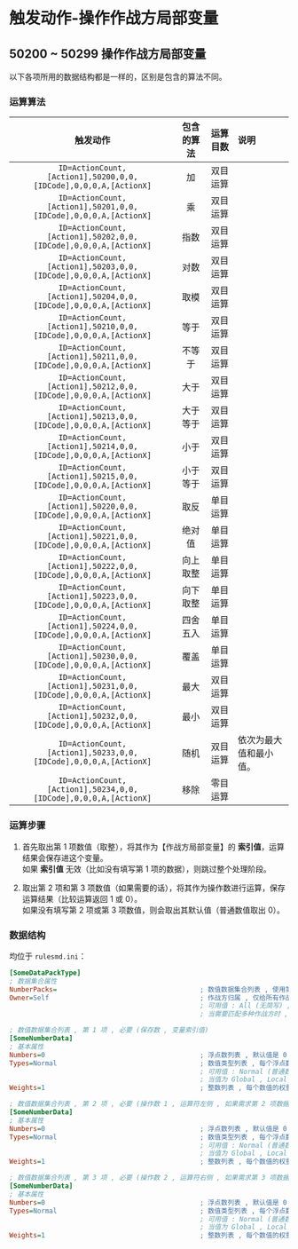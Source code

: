 # 触发动作-操作作战方局部变量

## 50200 ~ 50299 操作作战方局部变量

以下各项所用的数据结构都是一样的，区别是包含的算法不同。

### 运算算法

|触发动作|包含的算法|运算目数|说明|
|:-:|:-:|:-:|:-|
|`ID=ActionCount,[Action1],50200,0,0,[IDCode],0,0,0,A,[ActionX]`|加|双目运算||
|`ID=ActionCount,[Action1],50201,0,0,[IDCode],0,0,0,A,[ActionX]`|乘|双目运算||
|`ID=ActionCount,[Action1],50202,0,0,[IDCode],0,0,0,A,[ActionX]`|指数|双目运算||
|`ID=ActionCount,[Action1],50203,0,0,[IDCode],0,0,0,A,[ActionX]`|对数|双目运算||
|`ID=ActionCount,[Action1],50204,0,0,[IDCode],0,0,0,A,[ActionX]`|取模|双目运算||
|`ID=ActionCount,[Action1],50210,0,0,[IDCode],0,0,0,A,[ActionX]`|等于|双目运算||
|`ID=ActionCount,[Action1],50211,0,0,[IDCode],0,0,0,A,[ActionX]`|不等于|双目运算||
|`ID=ActionCount,[Action1],50212,0,0,[IDCode],0,0,0,A,[ActionX]`|大于|双目运算||
|`ID=ActionCount,[Action1],50213,0,0,[IDCode],0,0,0,A,[ActionX]`|大于等于|双目运算||
|`ID=ActionCount,[Action1],50214,0,0,[IDCode],0,0,0,A,[ActionX]`|小于|双目运算||
|`ID=ActionCount,[Action1],50215,0,0,[IDCode],0,0,0,A,[ActionX]`|小于等于|双目运算||
|`ID=ActionCount,[Action1],50220,0,0,[IDCode],0,0,0,A,[ActionX]`|取反|单目运算||
|`ID=ActionCount,[Action1],50221,0,0,[IDCode],0,0,0,A,[ActionX]`|绝对值|单目运算||
|`ID=ActionCount,[Action1],50222,0,0,[IDCode],0,0,0,A,[ActionX]`|向上取整|单目运算||
|`ID=ActionCount,[Action1],50223,0,0,[IDCode],0,0,0,A,[ActionX]`|向下取整|单目运算||
|`ID=ActionCount,[Action1],50224,0,0,[IDCode],0,0,0,A,[ActionX]`|四舍五入|单目运算||
|`ID=ActionCount,[Action1],50230,0,0,[IDCode],0,0,0,A,[ActionX]`|覆盖|单目运算||
|`ID=ActionCount,[Action1],50231,0,0,[IDCode],0,0,0,A,[ActionX]`|最大|双目运算||
|`ID=ActionCount,[Action1],50232,0,0,[IDCode],0,0,0,A,[ActionX]`|最小|双目运算||
|`ID=ActionCount,[Action1],50233,0,0,[IDCode],0,0,0,A,[ActionX]`|随机|双目运算|依次为最大值和最小值。|
|`ID=ActionCount,[Action1],50234,0,0,[IDCode],0,0,0,A,[ActionX]`|移除|零目运算||

### 运算步骤

1. 首先取出第 1 项数值（取整），将其作为【作战方局部变量】的 **索引值**，运算结果会保存进这个变量。  
如果 **索引值** 无效（比如没有填写第 1 项的数据），则跳过整个处理阶段。

2. 取出第 2 项和第 3 项数值（如果需要的话），将其作为操作数进行运算，保存运算结果（比较运算返回 1 或 0）。  
如果没有填写第 2 项或第 3 项数值，则会取出其默认值（普通数值取出 0）。

### 数据结构

均位于 `rulesmd.ini`：

```ini
[SomeDataPackType]
; 数据集合属性
NumberPacks=                                    ; 数值数据集合列表 , 使用第 1 , 2 项 (或第 1 , 2 , 3 项 , 或第 1 项) 的数据
Owner=Self                                      ; 作战方归属 , 仅给所有作战方中匹配的作战方设置 , 相对于当前作战方
                                                ; 可用值 : All (无简写) , Self | S , Allies | A , Enemies | E , Neutral | N , 默认值是 Self (不区分大小写)
                                                ; 当需要匹配多种作战方时 , 多个值之间使用 "," 符号连接即可 , 栗如同时匹配己方和敌方 : Self,Enemies 或 S,E (简写可以混用 , 不要有空格)
```

```ini
; 数值数据集合列表 , 第 1 项 , 必要 (保存数 , 变量索引值)
[SomeNumberData]
; 基本属性
Numbers=0                                       ; 浮点数列表 , 默认值是 0
Types=Normal                                    ; 数值类型列表 , 每个浮点数的具体含义 , 默认值是 Normal (不区分大小写)
                                                ; 可用值 : Normal (普通数值) , Global (全局变量) , Local (局部变量) , House (指定的作战方局部变量)
                                                ; 当值为 Global , Local , House 时 , Numbers 中对应的数值会作为索引 (去尾转为整数) 来取出相应的变量的值 , 变量不存在时取出它们的默认值 0
Weights=1                                       ; 整数列表 , 每个数值的权重 , 小于 1 视为 1 处理 , 默认值是 1
```

```ini
; 数值数据集合列表 , 第 2 项 , 必要 (操作数 1 , 运算符左侧 , 如果需求第 2 项数据的话)
[SomeNumberData]
; 基本属性
Numbers=0                                       ; 浮点数列表 , 默认值是 0
Types=Normal                                    ; 数值类型列表 , 每个浮点数的具体含义 , 默认值是 Normal (不区分大小写)
                                                ; 可用值 : Normal (普通数值) , Global (全局变量) , Local (局部变量) , House (指定的作战方局部变量)
                                                ; 当值为 Global , Local , House 时 , Numbers 中对应的数值会作为索引 (去尾转为整数) 来取出相应的变量的值 , 变量不存在时取出它们的默认值 0
Weights=1                                       ; 整数列表 , 每个数值的权重 , 小于 1 视为 1 处理 , 默认值是 1
```

```ini
; 数值数据集合列表 , 第 3 项 , 必要 (操作数 2 , 运算符右侧 , 如果需求第 3 项数据的话)
[SomeNumberData]
; 基本属性
Numbers=0                                       ; 浮点数列表 , 默认值是 0
Types=Normal                                    ; 数值类型列表 , 每个浮点数的具体含义 , 默认值是 Normal (不区分大小写)
                                                ; 可用值 : Normal (普通数值) , Global (全局变量) , Local (局部变量) , House (指定的作战方局部变量)
                                                ; 当值为 Global , Local , House 时 , Numbers 中对应的数值会作为索引 (去尾转为整数) 来取出相应的变量的值 , 变量不存在时取出它们的默认值 0
Weights=1                                       ; 整数列表 , 每个数值的权重 , 小于 1 视为 1 处理 , 默认值是 1
```